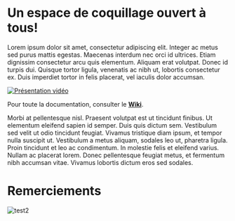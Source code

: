 # Un espace de coquillage ouvert à tous!

Lorem ipsum dolor sit amet, consectetur adipiscing elit. Integer ac metus sed purus mattis egestas. Maecenas interdum nec orci id ultrices. Etiam dignissim consectetur arcu quis elementum. Aliquam erat volutpat. Donec id turpis dui. Quisque tortor ligula, venenatis ac nibh ut, lobortis consectetur ex. Duis imperdiet tortor in felis placerat, vel iaculis dolor accumsan.

[![Présentation vidéo](http://img.youtube.com/vi/0D1uxm9p1lc/0.jpg)](http://www.youtube.com/watch?v=0D1uxm9p1lc)

Pour toute la documentation, consulter le **[Wiki](https://github.com/nom-organisation/nom-organisation.github.io/wiki)**.

Morbi at pellentesque nisl. Praesent volutpat est ut tincidunt finibus. Ut elementum eleifend sapien id semper. Duis quis dictum sem. Vestibulum sed velit ut odio tincidunt feugiat. Vivamus tristique diam ipsum, et tempor nulla suscipit ut. Vestibulum a metus aliquam, sodales leo ut, pharetra ligula. Proin tincidunt et leo ac condimentum. In molestie felis et eleifend varius. Nullam ac placerat lorem. Donec pellentesque feugiat metus, et fermentum nibh accumsan vitae. Vivamus lobortis dictum eros sed sodales.

# Remerciements

![test2](https://thumb9.shutterstock.com/display_pic_with_logo/812164/506712292/stock-vector-logo-eye-lorem-ipsum-in-beauty-lowpoly-geometric-illustration-506712292.jpg)

